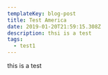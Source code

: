 ```yaml
---
templateKey: blog-post
title: Test America
date: 2019-01-20T21:59:15.308Z
description: thsi is a test
tags:
  - test1
---
```

this is a test
